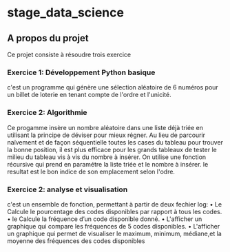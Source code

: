 # stage_data_science
## A propos du projet
Ce projet consiste à résoudre trois exercice
### Exercice 1: Développement Python basique
c'est un programme qui génère une sélection aléatoire de 6 numéros pour un billet de loterie en tenant compte de l'ordre et l'unicité.
### Exercice 2: Algorithmie
 Ce progamme insère un nombre aléatoire dans une liste déjà triée en utilisant la principe de déviser pour mieux régner. Au lieu de parcourir naïvement et de façon séquentielle toutes les cases du tableau pour trouver la bonne position, il est plus efficace pour les grands tableaux de tester le milieu du tableau vis à vis du nombre à insérer.
On utilise une fonction récursive qui prend en paramétre la liste triée et le nombre à insérer. le resultat est le bon indice de son emplacement selon l'odre.
### Exercice 2: analyse et visualisation
c'est un ensemble de fonction, permettant à partir de deux fechier log:
• Le Calcule le pourcentage des codes disponibles par rapport à tous les codes.
• le Calcule la fréquence d’un code disponible donné.
• L'afficher un graphique qui compare les fréquences de 5 codes disponibles.
• L'afficher un graphique qui permet de visualiser le maximum, minimum, médiane,et la moyenne des fréquences des codes disponibles
